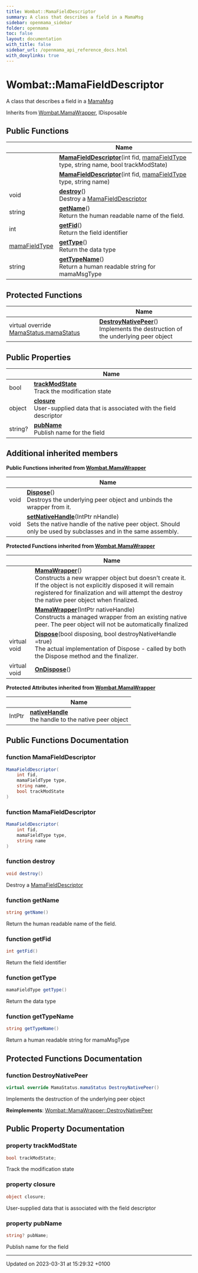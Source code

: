 ```yaml
---
title: Wombat::MamaFieldDescriptor
summary: A class that describes a field in a MamaMsg
sidebar: openmama_sidebar
folder: openmama
toc: false
layout: documentation
with_title: false
sidebar_url: /openmama_api_reference_docs.html
with_doxylinks: true
---
```


# Wombat::MamaFieldDescriptor



A class that describes a field in a [MamaMsg]()

Inherits from [Wombat.MamaWrapper](classWombat_1_1MamaWrapper.html), IDisposable

## Public Functions

|                | Name           |
| -------------- | -------------- |
| | **[MamaFieldDescriptor](classWombat_1_1MamaFieldDescriptor.html#function-mamafielddescriptor)**(int fid, [mamaFieldType](namespaceWombat.html#enum-mamafieldtype) type, string name, bool trackModState) |
| | **[MamaFieldDescriptor](classWombat_1_1MamaFieldDescriptor.html#function-mamafielddescriptor)**(int fid, [mamaFieldType](namespaceWombat.html#enum-mamafieldtype) type, string name) |
| void | **[destroy](classWombat_1_1MamaFieldDescriptor.html#function-destroy)**()<br>Destroy a [MamaFieldDescriptor](classWombat_1_1MamaFieldDescriptor.html) |
| string | **[getName](classWombat_1_1MamaFieldDescriptor.html#function-getname)**()<br>Return the human readable name of the field.  |
| int | **[getFid](classWombat_1_1MamaFieldDescriptor.html#function-getfid)**()<br>Return the field identifier  |
| [mamaFieldType](namespaceWombat.html#enum-mamafieldtype) | **[getType](classWombat_1_1MamaFieldDescriptor.html#function-gettype)**()<br>Return the data type  |
| string | **[getTypeName](classWombat_1_1MamaFieldDescriptor.html#function-gettypename)**()<br>Return a human readable string for mamaMsgType  |

## Protected Functions

|                | Name           |
| -------------- | -------------- |
| virtual override [MamaStatus.mamaStatus](classWombat_1_1MamaStatus.html#enum-mamastatus) | **[DestroyNativePeer](classWombat_1_1MamaFieldDescriptor.html#function-destroynativepeer)**()<br>Implements the destruction of the underlying peer object  |

## Public Properties

|                | Name           |
| -------------- | -------------- |
| bool | **[trackModState](classWombat_1_1MamaFieldDescriptor.html#property-trackmodstate)** <br>Track the modification state  |
| object | **[closure](classWombat_1_1MamaFieldDescriptor.html#property-closure)** <br>User-supplied data that is associated with the field descriptor  |
| string? | **[pubName](classWombat_1_1MamaFieldDescriptor.html#property-pubname)** <br>Publish name for the field  |

## Additional inherited members

**Public Functions inherited from [Wombat.MamaWrapper](classWombat_1_1MamaWrapper.html)**

|                | Name           |
| -------------- | -------------- |
| void | **[Dispose](classWombat_1_1MamaWrapper.html#function-dispose)**()<br>Destroys the underlying peer object and unbinds the wrapper from it.  |
| void | **[setNativeHandle](classWombat_1_1MamaWrapper.html#function-setnativehandle)**(IntPtr nHandle)<br>Sets the native handle of the native peer object. Should only be used by subclasses and in the same assembly.  |

**Protected Functions inherited from [Wombat.MamaWrapper](classWombat_1_1MamaWrapper.html)**

|                | Name           |
| -------------- | -------------- |
| | **[MamaWrapper](classWombat_1_1MamaWrapper.html#function-mamawrapper)**()<br>Constructs a new wrapper object but doesn't create it. If the object is not explicitly disposed it will remain registered for finalization and will attempt the destroy the native peer object when finalized.  |
| | **[MamaWrapper](classWombat_1_1MamaWrapper.html#function-mamawrapper)**(IntPtr nativeHandle)<br>Constructs a managed wrapper from an existing native peer. The peer object will not be automatically finalized  |
| virtual void | **[Dispose](classWombat_1_1MamaWrapper.html#function-dispose)**(bool disposing, bool destroyNativeHandle =true)<br>The actual implementation of Dispose - called by both the Dispose method and the finalizer.  |
| virtual void | **[OnDispose](classWombat_1_1MamaWrapper.html#function-ondispose)**() |

**Protected Attributes inherited from [Wombat.MamaWrapper](classWombat_1_1MamaWrapper.html)**

|                | Name           |
| -------------- | -------------- |
| IntPtr | **[nativeHandle](classWombat_1_1MamaWrapper.html#variable-nativehandle)** <br>the handle to the native peer object  |


## Public Functions Documentation

### function MamaFieldDescriptor

```csharp
MamaFieldDescriptor(
    int fid,
    mamaFieldType type,
    string name,
    bool trackModState
)
```


### function MamaFieldDescriptor

```csharp
MamaFieldDescriptor(
    int fid,
    mamaFieldType type,
    string name
)
```


### function destroy

```csharp
void destroy()
```

Destroy a [MamaFieldDescriptor](classWombat_1_1MamaFieldDescriptor.html)

### function getName

```csharp
string getName()
```

Return the human readable name of the field. 

### function getFid

```csharp
int getFid()
```

Return the field identifier 

### function getType

```csharp
mamaFieldType getType()
```

Return the data type 

### function getTypeName

```csharp
string getTypeName()
```

Return a human readable string for mamaMsgType 

## Protected Functions Documentation

### function DestroyNativePeer

```csharp
virtual override MamaStatus.mamaStatus DestroyNativePeer()
```

Implements the destruction of the underlying peer object 

**Reimplements**: [Wombat::MamaWrapper::DestroyNativePeer](classWombat_1_1MamaWrapper.html#function-destroynativepeer)


## Public Property Documentation

### property trackModState

```csharp
bool trackModState;
```

Track the modification state 

### property closure

```csharp
object closure;
```

User-supplied data that is associated with the field descriptor 

### property pubName

```csharp
string? pubName;
```

Publish name for the field 

-------------------------------

Updated on 2023-03-31 at 15:29:32 +0100